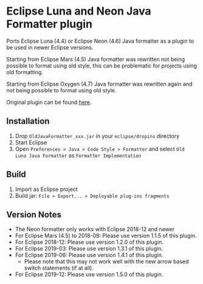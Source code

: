# Eclipse Luna and Neon Java Formatter plugin

Ports Eclipse Luna (4.4) or Eclipse Neon (4.6) Java formatter as a plugin to be used in newer Eclipse versions.

Starting from Eclipse Mars (4.5) Java formatter was rewritten not being possible to format using old style, this can be problematic for projects using old formatting.

Starting from Eclipse Oxygen (4.7) Java formatter was rewritten again and not being possible to format using old style.

Original plugin can be found [here](http://eclipse-n-mati.blogspot.com.es/2015/06/eclipse-mars-how-to-switch-back-to.html).

## Installation
1. Drop `OldJavaFormatter_xxx.jar` in your `eclipse/dropins` directory
2. Start Eclipse
3. Open `Preferences > Java > Code Style > Formatter` and select `Old Luna Java Formatter` as `Formatter Implementation`

## Build
1. Import as Eclipse project
2. Build jar: `File > Export... > Deployable plug-ins fragments`

## Version Notes

* The Neon formatter only works with Eclipse 2018-12 and newer
* For Eclipse Mars (4.5) to 2018-09: Please use version 1.1.5 of this plugin.
* For Eclipse 2018-12: Please use version 1.2.0 of this plugin.
* For Eclipse 2019-03: Please use version 1.3.1 of this plugin.
* For Eclipse 2019-06: Please use version 1.4.1 of this plugin.
    * Please note that this may not work well with the new arrow based switch statements (if at all).
* For Eclipse 2019-12: Please use version 1.5.0 of this plugin.
